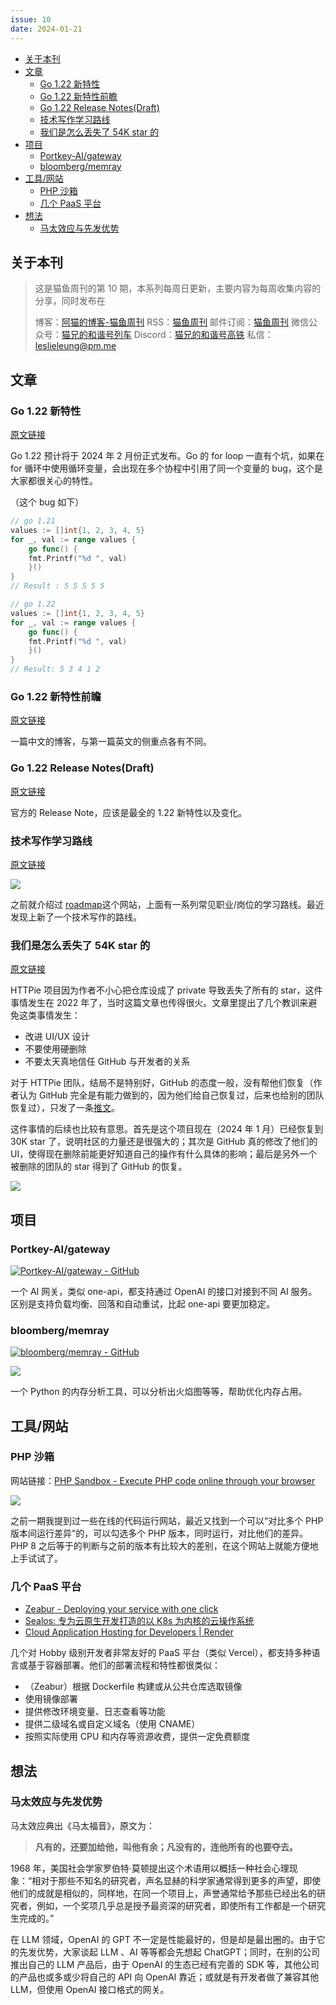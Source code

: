 ```yaml
---
issue: 10
date: 2024-01-21
---
```


- [关于本刊](#%E5%85%B3%E4%BA%8E%E6%9C%AC%E5%88%8A)
- [文章](#%E6%96%87%E7%AB%A0)
  - [Go 1.22 新特性](#Go%201.22%20%E6%96%B0%E7%89%B9%E6%80%A7)
  - [Go 1.22 新特性前瞻](#Go%201.22%20%E6%96%B0%E7%89%B9%E6%80%A7%E5%89%8D%E7%9E%BB)
  - [Go 1.22 Release Notes(Draft)](<#Go%201.22%20Release%20Notes(Draft)>)
  - [技术写作学习路线](#%E6%8A%80%E6%9C%AF%E5%86%99%E4%BD%9C%E5%AD%A6%E4%B9%A0%E8%B7%AF%E7%BA%BF)
  - [我们是怎么丢失了 54K star 的](#%E6%88%91%E4%BB%AC%E6%98%AF%E6%80%8E%E4%B9%88%E4%B8%A2%E5%A4%B1%E4%BA%86%2054K%20star%20%E7%9A%84)
- [项目](#%E9%A1%B9%E7%9B%AE)
  - [Portkey-AI/gateway](#Portkey-AI/gateway)
  - [bloomberg/memray](#bloomberg/memray)
- [工具/网站](#%E5%B7%A5%E5%85%B7/%E7%BD%91%E7%AB%99)
  - [PHP 沙箱](#PHP%20%E6%B2%99%E7%AE%B1)
  - [几个 PaaS 平台](#%E5%87%A0%E4%B8%AA%20PaaS%20%E5%B9%B3%E5%8F%B0)
- [想法](#%E6%83%B3%E6%B3%95)
  - [马太效应与先发优势](#%E9%A9%AC%E5%A4%AA%E6%95%88%E5%BA%94%E4%B8%8E%E5%85%88%E5%8F%91%E4%BC%98%E5%8A%BF)

## 关于本刊

> 这是猫鱼周刊的第 10 期，本系列每周日更新，主要内容为每周收集内容的分享，同时发布在
>
> 博客：[阿猫的博客-猫鱼周刊](https://ameow.xyz/categories/weekly)
> RSS：[猫鱼周刊](https://ameow.xyz/feed/categories/weekly.xml)
> 邮件订阅：[猫鱼周刊](https://quail.ink/ameow)
> 微信公众号：[猫兄的和谐号列车](http://img.ameow.xyz/202401141448662.png)
> Discord：[猫兄的和谐号高铁](https://discord.gg/5G5Nbtuz)
> 私信：[leslieleung@pm.me](mailto:leslieleung@pm.me)

## 文章

### Go 1.22 新特性

[原文链接](https://medium.com/@yuseferi/new-features-that-you-should-expect-in-go-1-22-91ae3ec0da95)

Go 1.22 预计将于 2024 年 2 月份正式发布。Go 的 for loop 一直有个坑，如果在 for 循环中使用循环变量，会出现在多个协程中引用了同一个变量的 bug，这个是大家都很关心的特性。

（这个 bug 如下）

```go
// go 1.21
values := []int{1, 2, 3, 4, 5}
for _, val := range values {
    go func() {
    fmt.Printf("%d ", val)
    }()
}
// Result : 5 5 5 5 5

// go 1.22
values := []int{1, 2, 3, 4, 5}
for _, val := range values {
    go func() {
    fmt.Printf("%d ", val)
    }()
}
// Result: 5 3 4 1 2
```

### Go 1.22 新特性前瞻

[原文链接](https://tonybai.com/2023/12/25/go-1-22-foresight/)

一篇中文的博客，与第一篇英文的侧重点各有不同。

### Go 1.22 Release Notes(Draft)

[原文链接](https://tip.golang.org/doc/go1.22)

官方的 Release Note，应该是最全的 1.22 新特性以及变化。

### 技术写作学习路线

[原文链接](https://roadmap.sh/technical-writer)

![](http://img.ameow.xyz/202401211702381.png)

之前就介绍过 [roadmap](https://roadmap.sh/)这个网站，上面有一系列常见职业/岗位的学习路线。最近发现上新了一个技术写作的路线。

### 我们是怎么丢失了 54K star 的

[原文链接](https://httpie.io/blog/stardust)

HTTPie 项目因为作者不小心把仓库设成了 private 导致丢失了所有的 star，这件事情发生在 2022 年了，当时这篇文章也传得很火。文章里提出了几个教训来避免这类事情发生：

- 改进 UI/UX 设计
- 不要使用硬删除
- 不要太天真地信任 GitHub 与开发者的关系

对于 HTTPie 团队，结局不是特别好，GitHub 的态度一般，没有帮他们恢复（作者认为 GitHub 完全是有能力做到的，因为他们给自己恢复过，后来也给别的团队恢复过），只发了一条[推文](https://twitter.com/github/status/1493329046708670475)。

这件事情的后续也比较有意思。首先是这个项目现在（2024 年 1 月）已经恢复到 30K star 了，说明社区的力量还是很强大的；其次是 GitHub 真的修改了他们的 UI，使得现在删除前能更好知道自己的操作有什么具体的影响；最后是另外一个被删除的团队的 star 得到了 GitHub 的恢复。

![](https://img.ameow.xyz/202401211733871.png)

## 项目

### Portkey-AI/gateway

[![Portkey-AI/gateway - GitHub](https://gh-card.dev/repos/Portkey-AI/gateway.svg?fullname=)](https://github.com/Portkey-AI/gateway)

一个 AI 网关，类似 one-api，都支持通过 OpenAI 的接口对接到不同 AI 服务。区别是支持负载均衡、回落和自动重试，比起 one-api 要更加稳定。

### bloomberg/memray

[![bloomberg/memray - GitHub](https://gh-card.dev/repos/bloomberg/memray.svg?fullname=)](https://github.com/bloomberg/memray)

![](http://img.ameow.xyz/202401211726162.png)

一个 Python 的内存分析工具，可以分析出火焰图等等，帮助优化内存占用。

## 工具/网站

### PHP 沙箱

网站链接：[PHP Sandbox - Execute PHP code online through your browser](https://onlinephp.io/)

![](https://img.ameow.xyz/202401211742925.png)

之前一期我提到过一些在线的代码运行网站，最近又找到一个可以“对比多个 PHP 版本间运行差异”的，可以勾选多个 PHP 版本，同时运行，对比他们的差异。PHP 8 之后等于的判断与之前的版本有比较大的差别，在这个网站上就能方便地上手试试了。

### 几个 PaaS 平台

- [Zeabur - Deploying your service with one click](https://zeabur.com?referralCode=LeslieLeung)
- [Sealos: 专为云原生开发打造的以 K8s 为内核的云操作系统](https://sealos.run/)
- [Cloud Application Hosting for Developers | Render](https://render.com/)

几个对 Hobby 级别开发者非常友好的 PaaS 平台（类似 Vercel），都支持多种语言或基于容器部署。他们的部署流程和特性都很类似：

- （Zeabur）根据 Dockerfile 构建或从公共仓库选取镜像
- 使用镜像部署
- 提供修改环境变量、日志查看等功能
- 提供二级域名或自定义域名（使用 CNAME）
- 按照实际使用 CPU 和内存等资源收费，提供一定免费额度

## 想法

### 马太效应与先发优势

马太效应典出《马太福音》，原文为：

> **凡有的，还要加给他，叫他有余；凡没有的，连他所有的也要夺去。**

1968 年，美国社会学家罗伯特·莫顿提出这个术语用以概括一种社会心理现象：“相对于那些不知名的研究者，声名显赫的科学家通常得到更多的声望，即使他们的成就是相似的，同样地，在同一个项目上，声誉通常给予那些已经出名的研究者，例如，一个奖项几乎总是授予最资深的研究者，即使所有工作都是一个研究生完成的。”

在 LLM 领域，OpenAI 的 GPT 不一定是性能最好的，但是却是最出圈的。由于它的先发优势，大家谈起 LLM 、AI 等等都会先想起 ChatGPT；同时，在别的公司推出自己的 LLM 产品后，由于 OpenAI 的生态已经有完善的 SDK 等，其他公司的产品也或多或少将自己的 API 向 OpenAI 靠近；或就是有开发者做了兼容其他 LLM，但使用 OpenAI 接口格式的网关。
